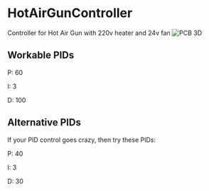# HotAirGunController
Controller for Hot Air Gun with 220v heater and 24v fan
![PCB 3D](PCB3D.jpg)

## Workable PIDs
P: 60

I: 3

D: 100

## Alternative PIDs
If your PID control goes crazy, then try these PIDs:

P: 40

I: 3

D: 30

